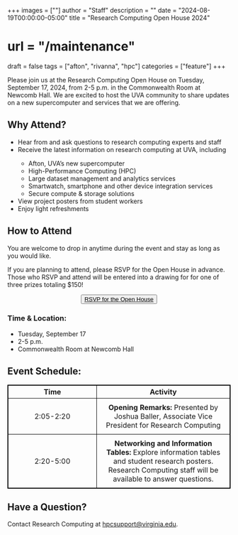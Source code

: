 +++
images = [""]
author = "Staff"
description = ""
date = "2024-08-19T00:00:00-05:00"
title = "Research Computing Open House 2024"
# url = "/maintenance"
draft = false
tags = ["afton", "rivanna", "hpc"]
categories = ["feature"]
+++

Please join us at the Research Computing Open House on Tuesday, September 17, 2024, from 2-5 p.m. in the Commonwealth Room at Newcomb Hall. We are excited to host the UVA community to share updates on a new supercomputer and services that we are offering. 

## Why Attend? 

<ul>
    <li> Hear from and ask questions to research computing experts and staff </li>
    <li> Receive the latest information on research computing at UVA, including </li>
    <ul>
        <li> Afton, UVA’s new supercomputer </li>
        <li> High-Performance Computing (HPC) </li>
        <li> Large dataset management and analytics services </li>
        <li> Smartwatch, smartphone and other device integration services </li> 
        <li> Secure compute & storage solutions </li>
    </ul>
    <li> View project posters from student workers </li>
    <li> Enjoy light refreshments </li>
</ul>

## How to Attend 

You are welcome to drop in anytime during the event and stay as long as you would like.   

If you are planning to attend, please RSVP for the Open House in advance. Those who RSVP and attend will be entered into a drawing for for one of three prizes totaling $150! 

<a style="display:flex; justify-content:center" href="https://forms.office.com/r/sU21zpidFq"><button  class="btn btn-primary btn-sm">RSVP for the Open House</button></a>


### Time & Location: 

<ul>
    <li> Tuesday, September 17 </li>
    <li> 2-5 p.m. </li>
    <li> Commonwealth Room at Newcomb Hall </li>
</ul>


<style>
  table {
    border-collapse: collapse;
  }
  table, th, td {
    border: 1px solid black;
    text-align: Center;
  }
  .no-wrap {
    white-space: nowrap;
  }
  td {
    padding: 10px;
  }
</style>

## Event Schedule:

<table>
  <colgroup>
    <col style="width: 200px;">
    <col style="width: auto;"> <!-- This sets the rest of the columns to take the remaining space -->
  </colgroup>
  <tr>
    <th>Time</th>
    <th>Activity</th>
  </tr>
  <tr>
    <td class="no-wrap">2:05-2:20</td>
    <td> <strong> Opening Remarks: </strong>
        Presented by Joshua Baller, Associate Vice President for Research Computing 
    </td>
  </tr>
  <tr>
    <td class="no-wrap">2:20-5:00</td>
    <td> <strong> Networking and Information Tables: </strong>
         Explore information tables and student research posters. Research Computing staff will be available to answer questions. 
    </td>
  </tr>
</table>

## Have a Question?

Contact Research Computing at hpcsupport@virginia.edu. 



